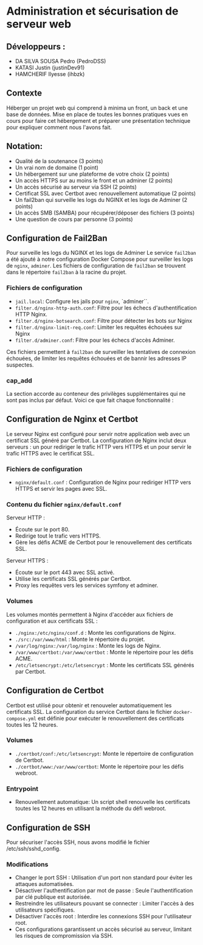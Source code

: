 # Administration et sécurisation de serveur web

## Développeurs :
- DA SILVA SOUSA Pedro (PedroDSS)
- KATASI Justin (justinDev91)
- HAMCHERIF Ilyesse (ihbzk)

## Contexte
Héberger un projet web qui comprend à minima un front, un back et une base de données.
Mise en place de toutes les bonnes pratiques vues en cours pour faire cet hébergement et préparer une présentation technique pour expliquer comment nous l'avons fait.

## Notation:
- Qualité de la soutenance (3 points)
- Un vrai nom de domaine (1 point)
- Un hébergement sur une plateforme de votre choix (2 points)
- Un accès HTTPS sur au moins le front et un adminer (2 points)
- Un accès sécurisé au serveur via SSH (2 points)
- Certificat SSL avec Certbot avec renouvellement automatique (2 points)
- Un fail2ban qui surveille les logs du NGINX et les logs de Adminer (2 points)
- Un accès SMB (SAMBA) pour récupérer/déposer des fichiers (3 points)
- Une question de cours par personne (3 points)


## Configuration de Fail2Ban
Pour surveille les logs du NGINX et les logs de Adminer 
Le service `fail2ban` a été ajouté à notre configuration Docker Compose pour surveiller les logs de `nginx`, `adminer`. Les fichiers de configuration de `fail2ban` se trouvent dans le répertoire `fail2ban` à la racine du projet.

### Fichiers de configuration
- `jail.local`: Configure les jails pour `nginx`, `adminer``.
- `filter.d/nginx-http-auth.conf`: Filtre pour les échecs d'authentification HTTP Nginx.
- `filter.d/nginx-botsearch.conf`: Filtre pour détecter les bots sur Nginx
- `filter.d/nginx-limit-req.conf`: Limiter les requêtes échouées sur Nginx
- `filter.d/adminer.conf`: Filtre pour les échecs d'accès Adminer.

Ces fichiers permettent à `fail2ban` de surveiller les tentatives de connexion échouées, de limiter les requêtes échouées et de bannir les adresses IP suspectes.

### cap_add
La section accorde au conteneur des privilèges supplémentaires qui ne sont pas inclus par défaut. Voici ce que fait chaque fonctionnalité :


## Configuration de Nginx et Certbot
Le serveur Nginx est configuré pour servir notre application web avec un certificat SSL généré par Certbot. La configuration de Nginx inclut deux serveurs : un pour rediriger le trafic HTTP vers HTTPS et un pour servir le trafic HTTPS avec le certificat SSL.

### Fichiers de configuration
- `nginx/default.conf` : Configuration de Nginx pour rediriger HTTP vers HTTPS et servir les pages avec SSL.

### Contenu du fichier `nginx/default.conf`
Serveur HTTP :
* Écoute sur le port 80.
* Redirige tout le trafic vers HTTPS.
* Gère les défis ACME de Certbot pour le renouvellement des certificats SSL.

Serveur HTTPS :
* Écoute sur le port 443 avec SSL activé.
* Utilise les certificats SSL générés par Certbot.
* Proxy les requêtes vers les services symfony et adminer.

### Volumes
Les volumes montés permettent à Nginx d'accéder aux fichiers de configuration et aux certificats SSL :
- `./nginx:/etc/nginx/conf.d` : Monte les configurations de Nginx.
- `./src:/var/www/html` : Monte le répertoire du projet.
- `/var/log/nginx:/var/log/nginx` : Monte les logs de Nginx.
- `/var/www/certbot:/var/www/certbot` : Monte le répertoire pour les défis ACME.
- `/etc/letsencrypt:/etc/letsencrypt` : Monte les certificats SSL générés par Certbot.
  
## Configuration de Certbot
Certbot est utilisé pour obtenir et renouveler automatiquement les certificats SSL. La configuration du service Certbot dans le fichier `docker-compose.yml` est définie pour exécuter le renouvellement des certificats toutes les 12 heures.

### Volumes
- `./certbot/conf:/etc/letsencrypt`: Monte le répertoire de configuration de Certbot.
- `./certbot/www:/var/www/certbot`: Monte le répertoire pour les défis webroot.
  
### Entrypoint
- Renouvellement automatique:
Un script shell renouvelle les certificats toutes les 12 heures en utilisant la méthode du défi webroot.

## Configuration de SSH
Pour sécuriser l'accès SSH, nous avons modifié le fichier /etc/ssh/sshd_config.

### Modifications
* Changer le port SSH : Utilisation d'un port non standard pour éviter les attaques automatisées.
* Désactiver l'authentification par mot de passe : Seule l'authentification par clé publique est autorisée.
* Restreindre les utilisateurs pouvant se connecter : Limiter l'accès à des utilisateurs spécifiques.
* Désactiver l'accès root : Interdire les connexions SSH pour l'utilisateur root.
* Ces configurations garantissent un accès sécurisé au serveur, limitant les risques de compromission via SSH.
